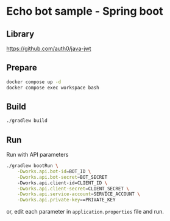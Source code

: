 # Echo bot sample - Spring boot

## Library
https://github.com/auth0/java-jwt

## Prepare

```sh
docker compose up -d
docker compose exec workspace bash
```

## Build

```sh
./gradlew build
```

## Run

Run with API parameters

```sh
./gradlew bootRun \
    -Dworks.api.bot-id=BOT_ID \
    -Dworks.api.bot-secret=BOT_SECRET
    -Dworks.api.client-id=CLIENT_ID \
    -Dworks.api.client-secret=CLIENT_SECRET \
    -Dworks.api.service-account=SERVICE_ACCOUNT \
    -Dworks.api.private-key==PRIVATE_KEY
```

or, edit each parameter in `application.properties` file and run.

